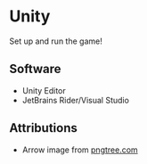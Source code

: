 # Unity

Set up and run the game!

## Software

- Unity Editor
- JetBrains Rider/Visual Studio

## Attributions

- Arrow image from [pngtree.com](https://pngtree.com/so/red)
